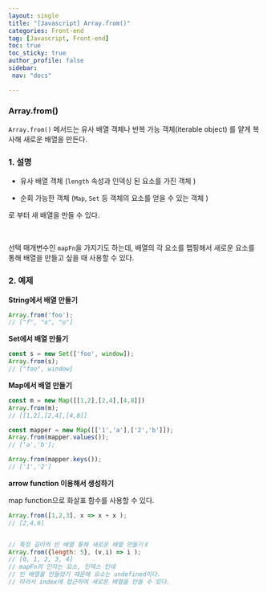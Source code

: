 ```yaml
---
layout: single
title: "[Javascript] Array.from()"
categories: Front-end
tag: [Javascript, Front-end]
toc: true
toc_sticky: true
author_profile: false
sidebar:
 nav: "docs"

---
```


### Array.from()

`Array.from()` 메서드는 유사 배열 객체나 반복 가능 객체(iterable object) 를 얕게 복사해 새로운 배열을 만든다. 

### 1. 설명

- 유사 배열 객체 (`length` 속성과 인덱싱 된 요소를 가진 객체 )

- 순회 가능한 객체 (`Map`, `Set` 등 객체의 요소를 얻을 수 있는 객체 )

로 부터 새 배열을 만들 수 있다.

<br>

선택 매개변수인 `mapFn`을 가지기도 하는데, 배열의 각 요소를 맵핑해서 새로운 요소를 통해 배열을 만들고 싶을 때 사용할 수 있다. 

### 2. 예제

**String에서 배열 만들기**

```js
Array.from('foo');
// ["f", "o", "o"]
```

**Set에서 배열 만들기**

```js
const s = new Set(['foo', window]);
Array.from(s);
// ["foo", window]
```

**Map에서 배열 만들기**

```js
const m = new Map([[1,2],[2,4],[4,8]])
Array.from(m);
// [[1,2],[2,4],[4,8]]

const mapper = new Map([['1','a'],['2','b']]);
Array.from(mapper.values());
// ['a','b'];

Array.from(mapper.keys());
// ['1','2']
```

**arrow function 이용해서 생성하기**

map function으로 화살표 함수를 사용할 수 있다.

```js
Array.from([1,2,3], x => x + x );
// [2,4,6]


// 특정 길이의 빈 배열 통해 새로운 배열 만들기ㅐ
Array.from({length: 5}, (v,i) => i );
// [0, 1, 2, 3, 4]
// mapFn의 인자는 요소, 인덱스 인데 
// 빈 배열을 만들었기 때문에 요소는 undefined이다. 
// 따라서 index에 접근하여 새로운 배열을 만들 수 있다. 
```
